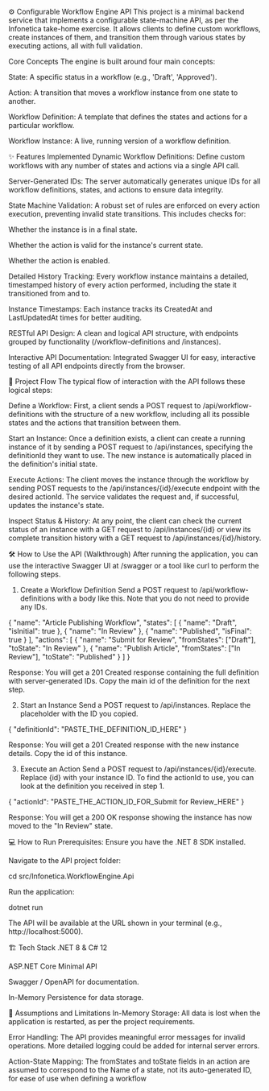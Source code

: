 ⚙️ Configurable Workflow Engine API
This project is a minimal backend service that implements a configurable state-machine API, as per the Infonetica take-home exercise. It allows clients to define custom workflows, create instances of them, and transition them through various states by executing actions, all with full validation.

Core Concepts
The engine is built around four main concepts:

State: A specific status in a workflow (e.g., 'Draft', 'Approved').

Action: A transition that moves a workflow instance from one state to another.

Workflow Definition: A template that defines the states and actions for a particular workflow.

Workflow Instance: A live, running version of a workflow definition.

✨ Features Implemented
Dynamic Workflow Definitions: Define custom workflows with any number of states and actions via a single API call.

Server-Generated IDs: The server automatically generates unique IDs for all workflow definitions, states, and actions to ensure data integrity.

State Machine Validation: A robust set of rules are enforced on every action execution, preventing invalid state transitions. This includes checks for:

Whether the instance is in a final state.

Whether the action is valid for the instance's current state.

Whether the action is enabled.

Detailed History Tracking: Every workflow instance maintains a detailed, timestamped history of every action performed, including the state it transitioned from and to.

Instance Timestamps: Each instance tracks its CreatedAt and LastUpdatedAt times for better auditing.

RESTful API Design: A clean and logical API structure, with endpoints grouped by functionality (/workflow-definitions and /instances).

Interactive API Documentation: Integrated Swagger UI for easy, interactive testing of all API endpoints directly from the browser.

🚀 Project Flow
The typical flow of interaction with the API follows these logical steps:

Define a Workflow: First, a client sends a POST request to /api/workflow-definitions with the structure of a new workflow, including all its possible states and the actions that transition between them.

Start an Instance: Once a definition exists, a client can create a running instance of it by sending a POST request to /api/instances, specifying the definitionId they want to use. The new instance is automatically placed in the definition's initial state.

Execute Actions: The client moves the instance through the workflow by sending POST requests to the /api/instances/{id}/execute endpoint with the desired actionId. The service validates the request and, if successful, updates the instance's state.

Inspect Status & History: At any point, the client can check the current status of an instance with a GET request to /api/instances/{id} or view its complete transition history with a GET request to /api/instances/{id}/history.

🛠️ How to Use the API (Walkthrough)
After running the application, you can use the interactive Swagger UI at /swagger or a tool like curl to perform the following steps.

1. Create a Workflow Definition
Send a POST request to /api/workflow-definitions with a body like this. Note that you do not need to provide any IDs.

{
  "name": "Article Publishing Workflow",
  "states": [
    { "name": "Draft", "isInitial": true },
    { "name": "In Review" },
    { "name": "Published", "isFinal": true }
  ],
  "actions": [
    { "name": "Submit for Review", "fromStates": ["Draft"], "toState": "In Review" },
    { "name": "Publish Article", "fromStates": ["In Review"], "toState": "Published" }
  ]
}

Response: You will get a 201 Created response containing the full definition with server-generated IDs. Copy the main id of the definition for the next step.

2. Start an Instance
Send a POST request to /api/instances. Replace the placeholder with the ID you copied.

{
  "definitionId": "PASTE_THE_DEFINITION_ID_HERE"
}

Response: You will get a 201 Created response with the new instance details. Copy the id of this instance.

3. Execute an Action
Send a POST request to /api/instances/{id}/execute. Replace {id} with your instance ID. To find the actionId to use, you can look at the definition you received in step 1.

{
  "actionId": "PASTE_THE_ACTION_ID_FOR_Submit for Review_HERE"
}

Response: You will get a 200 OK response showing the instance has now moved to the "In Review" state.

💻 How to Run
Prerequisites: Ensure you have the .NET 8 SDK installed.

Navigate to the API project folder:

cd src/Infonetica.WorkflowEngine.Api

Run the application:

dotnet run

The API will be available at the URL shown in your terminal (e.g., http://localhost:5000).

🏗️ Tech Stack
.NET 8 & C# 12

ASP.NET Core Minimal API

Swagger / OpenAPI for documentation.

In-Memory Persistence for data storage.

📝 Assumptions and Limitations
In-Memory Storage: All data is lost when the application is restarted, as per the project requirements.

Error Handling: The API provides meaningful error messages for invalid operations. More detailed logging could be added for internal server errors.

Action-State Mapping: The fromStates and toState fields in an action are assumed to correspond to the Name of a state, not its auto-generated ID, for ease of use when defining a workflow